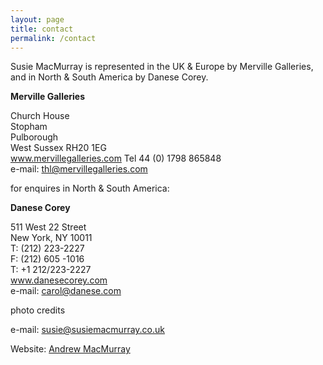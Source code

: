 ```yaml
---
layout: page
title: contact
permalink: /contact
---
```


Susie MacMurray is represented in the UK & Europe by Merville Galleries, and in North & South America by Danese Corey.

**Merville Galleries**      

Church House  
Stopham   
Pulborough  
West Sussex RH20 1EG  
<a href="http://www.mervillegalleries.com" target="_blank">www.mervillegalleries.com</a>
Tel  44 (0) 1798 865848  
e-mail: [thl@mervillegalleries.com](mailto:thl@mervillegalleries.com)

for enquires in North & South America:



**Danese Corey**

511 West 22 Street    
New York, NY 10011    
T: (212) 223-2227    
F: (212) 605 -1016  
T: +1 212/223-2227  
<a href="http://www.danesecorey.com" target="_blank">www.danesecorey.com</a>  
e-mail: [carol@danese.com](carol@danese.com)  


photo credits


e-mail: [susie@susiemacmurray.co.uk](mailto:susie@susiemacmurray.co.uk)


Website:  [Andrew MacMurray](mailto:a.macmurray@icloud.com)
